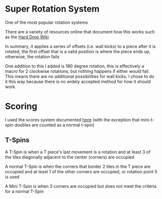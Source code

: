# Super Rotation System
One of the most popular rotation systems

There are a variety of resources online that document how this works such as the [Hard Drop Wiki](https://harddrop.com/wiki/SRS)

In summary, it applies a series of offsets (i.e. wall kicks) to a piece after it is rotated, the first offset that is a valid position is where the piece ends up, otherwise, the rotation fails

One addition to this I added is 180 degree rotation, this is effectively a macro for 2 clockwise rotations, but nothing happens if either would fail. This means there are no additional possibilities for wall kicks. I chose to do it this way because there is no widely accepted method for how it should work.

# Scoring
I used the scores system documented [here](https://tetris.wiki/Scoring#Recent_guideline_compatible_games) (with the exception that mini-t-spin doubles are counted as a normal t-spin)
## T-Spins
A T-Spin is when a T piece's last movement is a rotation and at least 3 of the tiles diagonally adjacent to the center (corners) are occupied

A normal T-Spin is when the corners that border 2 tiles in the T piece are occupied and at least 1 of the other corners are occupied, or rotation point 5 is used

A Mini T-Spin is when 3 corners are occupied but does not meet the criteria for a normal T-Spin
